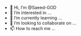 - 👋 Hi, I’m @Saeed-GOD
- 👀 I’m interested in ...
- 🌱 I’m currently learning ...
- 💞️ I’m looking to collaborate on ...
- 📫 How to reach me ...

<!---
Saeed-GOD/Saeed-GOD is a ✨ special ✨ repository because its `README.md` (this file) appears on your GitHub profile.
You can click the Preview link to take a look at your changes.
--->
